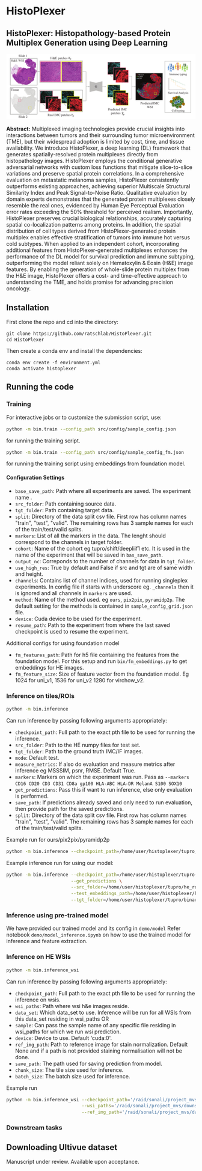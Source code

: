 # HistoPlexer 

## HistoPlexer: Histopathology-based Protein Multiplex Generation using Deep Learning

![HistoPlexer Overview](docs/overview.png)

**Abstract:** Multiplexed imaging technologies provide crucial insights into interactions between tumors and their surrounding tumor microenvironment (TME), but their widespread adoption is limited by cost, time, and tissue availability. We introduce HistoPlexer, a deep learning (DL) framework that generates spatially-resolved protein multiplexes directly from histopathology images. HistoPlexer employs the conditional generative adversarial networks with custom loss functions that mitigate slice-to-slice variations and preserve spatial protein correlations. In a comprehensive evaluation on metastatic melanoma samples, HistoPlexer consistently outperforms existing approaches, achieving superior Multiscale Structural Similarity Index and Peak Signal-to-Noise Ratio. Qualitative evaluation by domain experts demonstrates that the generated protein multiplexes closely resemble the real ones, evidenced by Human Eye Perceptual Evaluation error rates exceeding the 50\% threshold for perceived realism. Importantly, HistoPlexer preserves crucial biological relationships, accurately capturing spatial co-localization patterns among proteins. In addition, the spatial distribution of cell types derived from HistoPlexer-generated protein multiplex enables effective stratification of tumors into immune hot versus cold subtypes. When applied to an independent cohort, incorporating additional features from HistoPlexer-generated multiplexes enhances the performance of the DL model for survival prediction and immune subtyping, outperforming the model reliant solely on Hematoxylin & Eosin (H&E) image features. By enabling the generation of whole-slide protein multiplex from the H&E image, HistoPlexer offers a cost- and time-effective approach to understanding the TME, and holds promise for advancing precision oncology.

## Installation
First clone the repo and cd into the directory:
```shell
git clone https://github.com/ratschlab/HistoPlexer.git
cd HistoPlexer
```
Then create a conda env and install the dependencies:
```shell
conda env create -f environment.yml
conda activate histoplexer
```
## Running the code 
### Training 
For interactive jobs or to customize the submission script, use:

```bash
python -m bin.train --config_path src/config/sample_config.json

```
for running the training script.


```bash
python -m bin.train --config_path src/config/sample_config_fm.json

```
for running the training script using embeddings from foundation model. 


#### Configuration Settings

- `base_save_path`: Path where all experiments are saved. The experiment name .
- `src_folder`: Path containing source data.
- `tgt_folder`: Path containing target data.
- `split`: Directory of the data split csv file. First row has column names "train", "test", "valid". The remaining rows has 3 sample names for each of the train/test/valid splits.
- `markers`: List of all the markers in the data. The lenght should correspond to the channels in target folder. 
- `cohort`: Name of the cohort eg tupro/shift/deepliif1 etc. It is used in the name of the experiment that will be saved in `bas_save_path`. 
- `output_nc`: Correponds to the number of channels for data in `tgt_folder`. 
- `use_high_res`: True by default and False if src and tgt are of same width and height. 
- `channels`: Contains list of channel indices, used for running singleplex experiments. In config file if starts with underscore eg. `_channels` then it is ignored and all channels in `markers` are used. 
- `method`: Name of the method used. eg `ours`, `pix2pix`, `pyramidp2p`. The default setting for the methods is contained in `sample_config_grid.json` file.
- `device`: Cuda device to be used for the experiment. 
- `resume_path`: Path to the experiment from where the last saved checkpoint is used to resume the experiment. 


Additional configs for using foundation model
- `fm_features_path`: Path for h5 file containing the features from the foundation model. For this setup and run `bin/fm_embeddings.py` to get embeddings for HE images.  
- `fm_feature_size`: Size of feature vector from the foundation model. Eg 1024 for uni_v1, 1536 for uni_v2 1280 for virchow_v2.

### Inference on tiles/ROIs
```bash
python -m bin.inference
```
Can run inference by passing following arguments appropriately: 
- `checkpoint_path`: Full path to the exact pth file to be used for running the inference. 
- `src_folder`: Path to the HE numpy files for test set. 
- `tgt_folder`: Path to the ground truth IMC/IF images. 
- `mode`: Default test. 
- `measure_metrics`: If also do evaluation and measure metrics after inference eg MSSSIM, psnr, RMSE. Default True. 
- `markers`: Markers on which the experiment was run. Pass as `--markers CD16 CD20 CD3 CD31 CD8a gp100 HLA-ABC HLA-DR MelanA S100 SOX10`
- `get_predictions`: Pass this if want to run inference, else only evaluation is performed.  
- `save_path`: If predictions already saved and only need to run evaluation, then provide path for the saved predictions. 
- `split`: Directory of the data split csv file. First row has column names "train", "test", "valid". The remaining rows has 3 sample names for each of the train/test/valid splits.

Example run for ours/pix2pix/pyramidp2p
```bash
python -m bin.inference --checkpoint_path=/home/user/histoplexer/tupro_ours_channels-all_seed-0/checkpoint-step_500000.pt --get_predictions
```

Example inference run for using our model: 
```bash
python -m bin.inference --checkpoint_path=/home/user/histoplexer/tupro-patches_ours_channels-all_seed-0/checkpoint-step_300000.pt \
                        --get_predictions \
                        --src_folder=/home/user/histoplexer/tupro/he_rois_test/binary_he_rois_test \
                        --test_embeddings_path=/home/user/histoplexer/he_rois_test/embeddings-uni_v1.h5 \
                        --tgt_folder=/home/user/histoplexer/tupro/binary_imc_processed_11x                        
```

### Inference using pre-trained model 
We have provided our trained model and its config in  `demo/model`
Refer notebook `demo/model_inference.ipynb` on how to use the trained model for inference and feature extraction. 

### Inference on HE WSIs
```bash
python -m bin.inference_wsi
```
Can run inference by passing following arguments appropriately: 
- `checkpoint_path`: Full path to the exact pth file to be used for running the inference on wsis. 
- `wsi_paths`: Path where wsi h&e images reside. 
- `data_set`: Which data_set to use. Inference will be run for all WSIs from this data_set residing in wsi_paths OR 
- `sample`: Can pass the sample name of any specific file residing in wsi_paths for which we run wsi prediction. 
- `device`: Device to use. Default 'cuda:0'.
- `ref_img_path`: Path to reference image for stain normalization. Default None and if a path is not provided staining normalisation will not be done.
- `save_path`: The path used for saving prediction from model. 
- `chunk_size`: The tile size used for inference.
- `batch_size`: The batch size used for inference. 

Example run 
```bash
python -m bin.inference_wsi --checkpoint_path='/raid/sonali/project_mvs/nmi_results/ours/tupro_ours_channels-all_seed-3/checkpoint-step_495000.pt'\
                            --wsi_paths='/raid/sonali/project_mvs/downstream_tasks/immune_phenotyping/tupro/HE_new_wsi' \
                            --ref_img_path='/raid/sonali/project_mvs/data/tupro/HE_reference/MAHOBAM_F1.png'
```

### Downstream tasks 

<!-- Details about our model architecture and implementation can be found in our [preprint](). If you use this code, please consider citing our work: -->


## Downloading Ultivue dataset 
Manuscript under review. Available upon acceptance.
